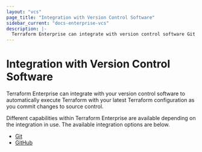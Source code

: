 ```yaml
---
layout: "vcs"
page_title: "Integration with Version Control Software"
sidebar_current: "docs-enterprise-vcs"
description: |-
  Terraform Enterprise can integrate with version control software Git and GitHub.
---
```


# Integration with Version Control Software

Terraform Enterprise can integrate with your version control software to automatically execute
Terraform with your latest Terraform configuration as you commit changes to
source control.

Different capabilities within Terraform Enterprise are available depending on the integration
in use. The available integration options are below.

- [Git](/docs/enterprise/vcs/git.html)
- [GitHub](/docs/enterprise/vcs/github.html)
